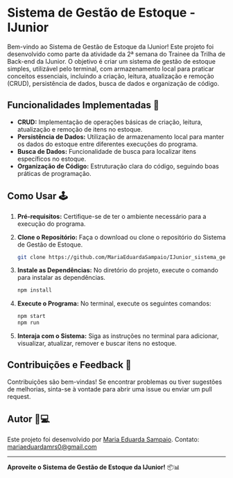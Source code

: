 # Sistema de Gestão de Estoque - IJunior

Bem-vindo ao Sistema de Gestão de Estoque da IJunior! Este projeto foi desenvolvido como parte da atividade da 2ª semana do Trainee da Trilha de Back-end da IJunior. O objetivo é criar um sistema de gestão de estoque simples, utilizável pelo terminal, com armazenamento local para praticar conceitos essenciais, incluindo a criação, leitura, atualização e remoção (CRUD), persistência de dados, busca de dados e organização de código.

## Funcionalidades Implementadas 🚀

- **CRUD:** Implementação de operações básicas de criação, leitura, atualização e remoção de itens no estoque.
- **Persistência de Dados:** Utilização de armazenamento local para manter os dados do estoque entre diferentes execuções do programa.
- **Busca de Dados:** Funcionalidade de busca para localizar itens específicos no estoque.
- **Organização de Código:** Estruturação clara do código, seguindo boas práticas de programação.

## Como Usar 🕹️

1. **Pré-requisitos:** Certifique-se de ter o ambiente necessário para a execução do programa.

2. **Clone o Repositório:** Faça o download ou clone o repositório do Sistema de Gestão de Estoque.

    ```bash
    git clone https://github.com/MariaEduardaSampaio/IJunior_sistema_gestao_estoque.git
    ```

3. **Instale as Dependências:** No diretório do projeto, execute o comando para instalar as dependências.

    ```bash
    npm install
    ```

4. **Execute o Programa:** No terminal, execute os seguintes comandos:

    ```bash
    npm start
    npm run
    ```

5. **Interaja com o Sistema:** Siga as instruções no terminal para adicionar, visualizar, atualizar, remover e buscar itens no estoque.

## Contribuições e Feedback 🤝

Contribuições são bem-vindas! Se encontrar problemas ou tiver sugestões de melhorias, sinta-se à vontade para abrir uma issue ou enviar um pull request.

## Autor 👩💻

Este projeto foi desenvolvido por [Maria Eduarda Sampaio](https://github.com/MariaEduardaSampaio).
Contato: mariaeduardamrs0@gmail.com

---

**Aproveite o Sistema de Gestão de Estoque da IJunior!** 📦📊
